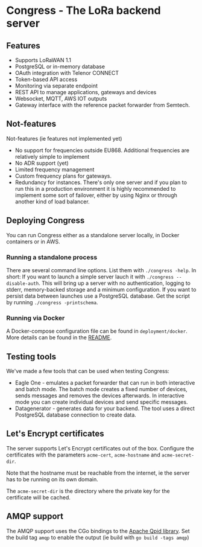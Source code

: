 # Congress - The LoRa backend server

## Features

* Supports LoRaWAN 1.1
* PostgreSQL or in-memory database
* OAuth integration with Telenor CONNECT
* Token-based API access
* Monitoring via separate endpoint
* REST API to manage applications, gateways and devices
* Websocket, MQTT, AWS IOT outputs
* Gateway interface with the reference packet forwarder from Semtech.

## Not-features

Not-features (ie features not implemented yet)

* No support for frequencies outside EU868. Additional frequencies are
  relatively simple to implement
* No ADR support (yet)
* Limited frequency management
* Custom frequency plans for gateways.
* Redundancy for instances. There's only one server and if you plan to run
  this in a production environment it is highly recommended to implement some
  sort of failover, either by using Nginx or through another kind of load
  balancer.

## Deploying Congress

You can run Congress either as a standalone server locally, in Docker
containers or in AWS.

### Running a standalone process

There are several command line options. List them with `./congress -help`. In
short: If you want to launch a simple server lauch it with
`./congress --disable-auth`. This will bring up a server with no authentication,
logging to stderr, memory-backed storage and a minimum configuration. If you
want to persist data between launches use a PostgreSQL database. Get the script
by running `./congress -printschema`.

### Running via Docker

A Docker-compose configuration file can be found in `deployment/docker`. More
details can be found in the [README](deployment/docker/README.md).

## Testing tools

We've made a few tools that can be used when testing Congress:

* Eagle One - emulates a packet forwarder that can run in both interactive and
  batch mode. The batch mode creates a fixed number of devices, sends messages
  and removes the devices afterwards. In interactive mode you can create
  individual devices and send specific messages.
* Datagenerator - generates data for your backend. The tool uses a direct
  PostgreSQL database connection to create data.

## Let's Encrypt certificates

The server supports Let's Encrypt certificates out of the box. Configure the
certificates with the parameters `acme-cert`, `acme-hostname` and `acme-secret-dir`.

Note that the hostname must be reachable from the internet, ie the server has
to be running on its own domain.

The `acme-secret-dir` is the directory where the private key for the certificate
will be cached.

## AMQP support

The AMQP support uses the CGo bindings to the [Apache Qpid library](https://qpid.apache.org/index.html).
Set the build tag `amqp` to enable the output (ie build with `go build -tags amqp`)
